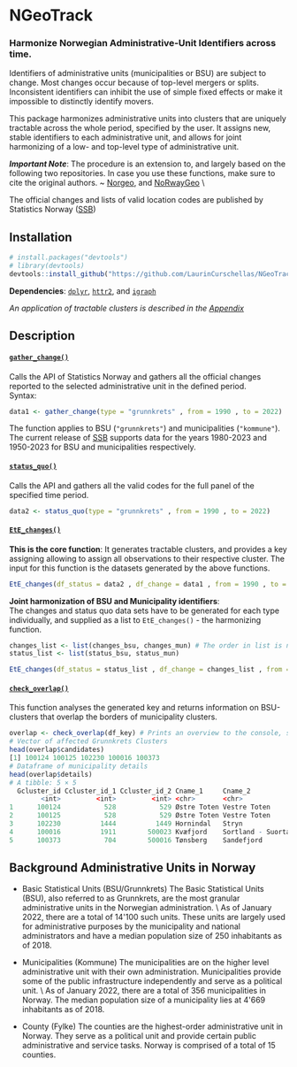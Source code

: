 # NGeoTrack 

### Harmonize Norwegian Administrative-Unit Identifiers across time. 

Identifiers of administrative units (municipalities or BSU) are subject to change. Most changes occur because of top-level mergers or splits. 
Inconsistent identifiers can inhibit the use of simple fixed effects or make it impossible to distinctly identify movers. 

This package harmonizes administrative units into clusters that are uniquely tractable across the whole period, specified by the user. It assigns new, stable identifiers 
to each administrative unit, and allows for joint harmonizing of a low- and top-level type of administrative unit. 


***Important Note***:  The procedure is an extension to, and largely based on the following two repositories. In case you use these functions, make sure to cite the original authors. ~ 
[Norgeo](https://youtu.be/8bh238ekw3](https://github.com/helseprofil/norgeo)https://github.com/helseprofil/norgeo "@embed"), and [NoRwayGeo](https://github.com/eirikberger/NoRwayGeo "@NoRwayGeo") \

The official changes and lists of valid location codes are published by Statistics Norway ([SSB](https://www.ssb.no/klass/klassifikasjoner/1 "@SSB"))

## Installation 
```R 
# install.packages("devtools") 
# library(devtools)
devtools::install_github("https://github.com/LaurinCurschellas/NGeoTrack")
```

**Dependencies**: [`dplyr`](https://dplyr.tidyverse.org/ "@dplyr"), [`httr2`](https://httr2.r-lib.org/ "@httr2"), and [`igraph`](https://igraph.org/ "@igraph") 

*An application of tractable clusters is described in the [Appendix](Appendix/Appendix.md)*


## Description 
#### [`gather_change()`](https://github.com/LaurinCurschellas/NGeoTrack/blob/main/gather_change.R "@GatherChange")  
Calls the API of Statistics Norway and gathers all the official changes reported to the selected administrative unit in the defined period. \
Syntax:
```R
data1 <- gather_change(type = "grunnkrets" , from = 1990 , to = 2022)
```
The function applies to BSU (```"grunnkrets"```) and municipalities (```"kommune"```). \
The current release of [SSB](@SSB) supports data for the years 1980-2023 and 1950-2023 for BSU and municipalities respectively. 


#### [`status_quo()`](https://github.com/LaurinCurschellas/NGeoTrack/blob/main/Status_quo_type.R "@StatusQuo")
Calls the API and gathers all the valid codes for the full panel of the specified time period.
```R
data2 <- status_quo(type = "grunnkrets" , from = 1990 , to = 2022) 
```


 #### [`EtE_changes()`](https://github.com/LaurinCurschellas/NGeoTrack/blob/main/EtE_Change.R "@EtEChanges") 
**This is the core function**: It generates tractable clusters, and provides a key assigning allowing to assign all observations to their respective cluster. The input for this function is the datasets generated by the above functions.
```R
EtE_changes(df_status = data2 , df_change = data1 , from = 1990 , to = 2022, jointly = FALSE) 
```
**Joint harmonization of BSU and Municipality identifiers**:             
The changes and status quo data sets have to be generated for each type individually, and supplied as a list to `EtE_changes()` - the harmonizing function. 

```R
changes_list <- list(changes_bsu, changes_mun) # The order in list is not relevant. 
status_list <- list(status_bsu, status_mun)

EtE_changes(df_status = status_list , df_change = changes_list , from = 1990 , to = 2022, jointly = TRUE) 
```


#### [`check_overlap()`](https://github.com/LaurinCurschellas/NGeoTrack/blob/main/R/check_overlap.R "@Overlap") 
This function analyses the generated key and returns information on BSU-clusters that overlap the borders of municipality clusters. 
```R
overlap <- check_overlap(df_key) # Prints an overview to the console, summarising the detailed output
# Vector of affected Grunnkrets Clusters
head(overlap$candidates)
[1] 100124 100125 102230 100016 100373
# Dataframe of municipality details
head(overlap$details)
# A tibble: 5 × 5
  Gcluster_id Ccluster_id_1 Ccluster_id_2 Cname_1     Cname_2          
        <int>         <int>         <int> <chr>       <chr>            
1      100124           528           529 Østre Toten Vestre Toten     
2      100125           528           529 Østre Toten Vestre Toten     
3      102230          1444          1449 Hornindal   Stryn            
4      100016          1911        500023 Kvæfjord    Sortland - Suortá
5      100373           704        500016 Tønsberg    Sandefjord  
```


## Background Administrative Units in Norway

-  Basic Statistical Units (BSU/Grunnkrets) 
The Basic Statistical Units (BSU), also referred to as Grunnkrets, are the most granular administrative units in the Norwegian administration. \ As of January 2022, there are a total of 14'100 such units. These units are largely used for administrative purposes by the municipality and national administrators and have a median population size of 250 inhabitants as of 2018. 

- Municipalities (Kommune)
The municipalities are on the higher level administrative unit with their own administration. Municipalities provide some of the public infrastructure independently and serve as a political unit. \ As of January 2022, there are a total of 356 municipalities in Norway. The median population size of a municipality lies at 4'669 inhabitants as of 2018. 

- County (Fylke) 
The counties are the highest-order administrative unit in Norway. They serve as a political unit and provide certain public administrative and service tasks. Norway is comprised of a total of 15 counties. 


